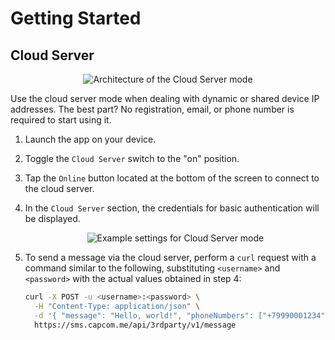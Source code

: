 # Getting Started

## Cloud Server

<div align="center">
    <img src="/assets/cloud-server-arch.png" alt="Architecture of the Cloud Server mode">
</div>

Use the cloud server mode when dealing with dynamic or shared device IP addresses. The best part? No registration, email, or phone number is required to start using it.

1. Launch the app on your device.
2. Toggle the `Cloud Server` switch to the "on" position.
3. Tap the `Online` button located at the bottom of the screen to connect to the cloud server.
4. In the `Cloud Server` section, the credentials for basic authentication will be displayed.
   <div align="center">
      <img src="/assets/cloud-server.png" alt="Example settings for Cloud Server mode">
   </div>
5. To send a message via the cloud server, perform a `curl` request with a command similar to the following, substituting `<username>` and `<password>` with the actual values obtained in step 4:

    ```sh
    curl -X POST -u <username>:<password> \
      -H "Content-Type: application/json" \
      -d '{ "message": "Hello, world!", "phoneNumbers": ["+79990001234", "+79995556677"] }' \
      https://sms.capcom.me/api/3rdparty/v1/message
    ```
